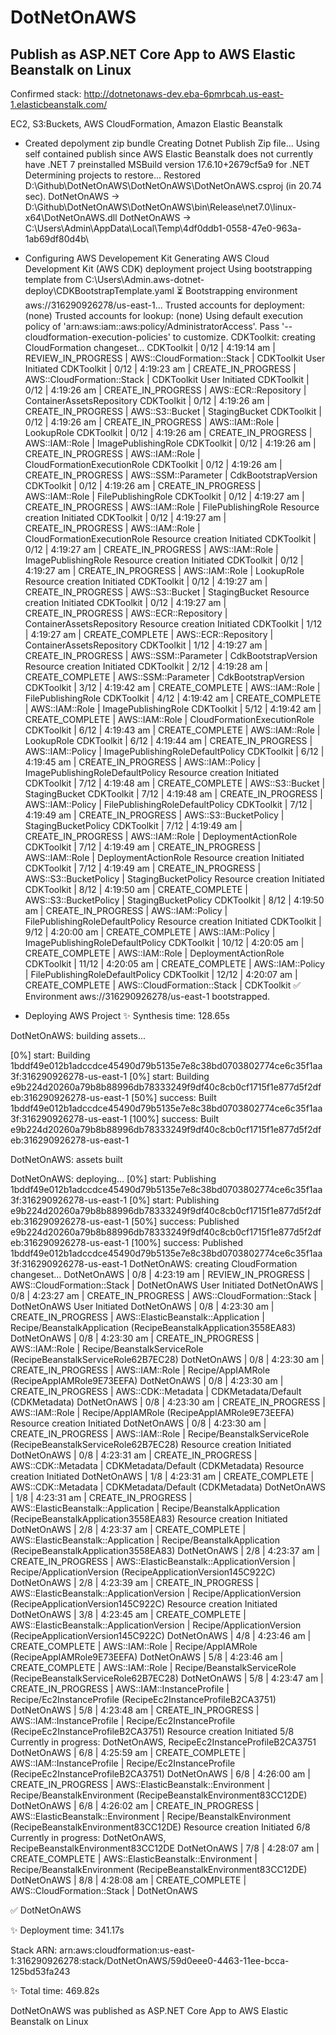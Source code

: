# DotNetOnAWS
## Publish as ASP.NET Core App to AWS Elastic Beanstalk on Linux

Confirmed stack: http://dotnetonaws-dev.eba-6pmrbcah.us-east-1.elasticbeanstalk.com/

EC2, S3:Buckets, AWS CloudFormation, Amazon Elastic Beanstalk

- Created depolyment zip bundle
Creating Dotnet Publish Zip file...
Using self contained publish since AWS Elastic Beanstalk does not currently have .NET 7 preinstalled
MSBuild version 17.6.10+2679cf5a9 for .NET
  Determining projects to restore...
  Restored D:\Github\DotNetOnAWS\DotNetOnAWS\DotNetOnAWS.csproj (in 20.74 sec).
  DotNetOnAWS -> D:\Github\DotNetOnAWS\DotNetOnAWS\bin\Release\net7.0\linux-x64\DotNetOnAWS.dll
  DotNetOnAWS -> C:\Users\Admin\AppData\Local\Temp\4df0ddb1-0558-47e0-963a-1ab69df80d4b\

- Configuring AWS Developement Kit
  Generating AWS Cloud Development Kit (AWS CDK) deployment project
Using bootstrapping template from C:\Users\Admin\.aws-dotnet-deploy\CDKBootstrapTemplate.yaml
 ⏳  Bootstrapping environment aws://316290926278/us-east-1...
Trusted accounts for deployment: (none)
Trusted accounts for lookup: (none)
Using default execution policy of 'arn:aws:iam::aws:policy/AdministratorAccess'. Pass '--cloudformation-execution-policies' to customize.
CDKToolkit: creating CloudFormation changeset...
CDKToolkit |  0/12 | 4:19:14 am | REVIEW_IN_PROGRESS   | AWS::CloudFormation::Stack | CDKToolkit User Initiated
CDKToolkit |  0/12 | 4:19:23 am | CREATE_IN_PROGRESS   | AWS::CloudFormation::Stack | CDKToolkit User Initiated
CDKToolkit |  0/12 | 4:19:26 am | CREATE_IN_PROGRESS   | AWS::ECR::Repository    | ContainerAssetsRepository 
CDKToolkit |  0/12 | 4:19:26 am | CREATE_IN_PROGRESS   | AWS::S3::Bucket         | StagingBucket 
CDKToolkit |  0/12 | 4:19:26 am | CREATE_IN_PROGRESS   | AWS::IAM::Role          | LookupRole 
CDKToolkit |  0/12 | 4:19:26 am | CREATE_IN_PROGRESS   | AWS::IAM::Role          | ImagePublishingRole 
CDKToolkit |  0/12 | 4:19:26 am | CREATE_IN_PROGRESS   | AWS::IAM::Role          | CloudFormationExecutionRole 
CDKToolkit |  0/12 | 4:19:26 am | CREATE_IN_PROGRESS   | AWS::SSM::Parameter     | CdkBootstrapVersion 
CDKToolkit |  0/12 | 4:19:26 am | CREATE_IN_PROGRESS   | AWS::IAM::Role          | FilePublishingRole 
CDKToolkit |  0/12 | 4:19:27 am | CREATE_IN_PROGRESS   | AWS::IAM::Role          | FilePublishingRole Resource creation Initiated
CDKToolkit |  0/12 | 4:19:27 am | CREATE_IN_PROGRESS   | AWS::IAM::Role          | CloudFormationExecutionRole Resource creation Initiated
CDKToolkit |  0/12 | 4:19:27 am | CREATE_IN_PROGRESS   | AWS::IAM::Role          | ImagePublishingRole Resource creation Initiated
CDKToolkit |  0/12 | 4:19:27 am | CREATE_IN_PROGRESS   | AWS::IAM::Role          | LookupRole Resource creation Initiated
CDKToolkit |  0/12 | 4:19:27 am | CREATE_IN_PROGRESS   | AWS::S3::Bucket         | StagingBucket Resource creation Initiated
CDKToolkit |  0/12 | 4:19:27 am | CREATE_IN_PROGRESS   | AWS::ECR::Repository    | ContainerAssetsRepository Resource creation Initiated
CDKToolkit |  1/12 | 4:19:27 am | CREATE_COMPLETE      | AWS::ECR::Repository    | ContainerAssetsRepository 
CDKToolkit |  1/12 | 4:19:27 am | CREATE_IN_PROGRESS   | AWS::SSM::Parameter     | CdkBootstrapVersion Resource creation Initiated
CDKToolkit |  2/12 | 4:19:28 am | CREATE_COMPLETE      | AWS::SSM::Parameter     | CdkBootstrapVersion 
CDKToolkit |  3/12 | 4:19:42 am | CREATE_COMPLETE      | AWS::IAM::Role          | FilePublishingRole 
CDKToolkit |  4/12 | 4:19:42 am | CREATE_COMPLETE      | AWS::IAM::Role          | ImagePublishingRole 
CDKToolkit |  5/12 | 4:19:42 am | CREATE_COMPLETE      | AWS::IAM::Role          | CloudFormationExecutionRole 
CDKToolkit |  6/12 | 4:19:43 am | CREATE_COMPLETE      | AWS::IAM::Role          | LookupRole 
CDKToolkit |  6/12 | 4:19:44 am | CREATE_IN_PROGRESS   | AWS::IAM::Policy        | ImagePublishingRoleDefaultPolicy 
CDKToolkit |  6/12 | 4:19:45 am | CREATE_IN_PROGRESS   | AWS::IAM::Policy        | ImagePublishingRoleDefaultPolicy Resource creation Initiated
CDKToolkit |  7/12 | 4:19:48 am | CREATE_COMPLETE      | AWS::S3::Bucket         | StagingBucket 
CDKToolkit |  7/12 | 4:19:48 am | CREATE_IN_PROGRESS   | AWS::IAM::Policy        | FilePublishingRoleDefaultPolicy 
CDKToolkit |  7/12 | 4:19:49 am | CREATE_IN_PROGRESS   | AWS::S3::BucketPolicy   | StagingBucketPolicy 
CDKToolkit |  7/12 | 4:19:49 am | CREATE_IN_PROGRESS   | AWS::IAM::Role          | DeploymentActionRole 
CDKToolkit |  7/12 | 4:19:49 am | CREATE_IN_PROGRESS   | AWS::IAM::Role          | DeploymentActionRole Resource creation Initiated
CDKToolkit |  7/12 | 4:19:49 am | CREATE_IN_PROGRESS   | AWS::S3::BucketPolicy   | StagingBucketPolicy Resource creation Initiated
CDKToolkit |  8/12 | 4:19:50 am | CREATE_COMPLETE      | AWS::S3::BucketPolicy   | StagingBucketPolicy 
CDKToolkit |  8/12 | 4:19:50 am | CREATE_IN_PROGRESS   | AWS::IAM::Policy        | FilePublishingRoleDefaultPolicy Resource creation Initiated
CDKToolkit |  9/12 | 4:20:00 am | CREATE_COMPLETE      | AWS::IAM::Policy        | ImagePublishingRoleDefaultPolicy 
CDKToolkit | 10/12 | 4:20:05 am | CREATE_COMPLETE      | AWS::IAM::Role          | DeploymentActionRole 
CDKToolkit | 11/12 | 4:20:05 am | CREATE_COMPLETE      | AWS::IAM::Policy        | FilePublishingRoleDefaultPolicy 
CDKToolkit | 12/12 | 4:20:07 am | CREATE_COMPLETE      | AWS::CloudFormation::Stack | CDKToolkit 
 ✅  Environment aws://316290926278/us-east-1 bootstrapped.



- Deploying AWS Project
✨  Synthesis time: 128.65s

DotNetOnAWS: building assets...

[0%] start: Building 1bddf49e012b1adccdce45490d79b5135e7e8c38bd0703802774ce6c35f1aa3f:316290926278-us-east-1
[0%] start: Building e9b224d20260a79b8b88996db78333249f9df40c8cb0cf1715f1e877d5f2dfeb:316290926278-us-east-1
[50%] success: Built 1bddf49e012b1adccdce45490d79b5135e7e8c38bd0703802774ce6c35f1aa3f:316290926278-us-east-1
[100%] success: Built e9b224d20260a79b8b88996db78333249f9df40c8cb0cf1715f1e877d5f2dfeb:316290926278-us-east-1

DotNetOnAWS: assets built

DotNetOnAWS: deploying...
[0%] start: Publishing 1bddf49e012b1adccdce45490d79b5135e7e8c38bd0703802774ce6c35f1aa3f:316290926278-us-east-1
[0%] start: Publishing e9b224d20260a79b8b88996db78333249f9df40c8cb0cf1715f1e877d5f2dfeb:316290926278-us-east-1
[50%] success: Published e9b224d20260a79b8b88996db78333249f9df40c8cb0cf1715f1e877d5f2dfeb:316290926278-us-east-1
[100%] success: Published 1bddf49e012b1adccdce45490d79b5135e7e8c38bd0703802774ce6c35f1aa3f:316290926278-us-east-1
DotNetOnAWS: creating CloudFormation changeset...
DotNetOnAWS | 0/8 | 4:23:19 am | REVIEW_IN_PROGRESS   | AWS::CloudFormation::Stack                | DotNetOnAWS User Initiated
DotNetOnAWS | 0/8 | 4:23:27 am | CREATE_IN_PROGRESS   | AWS::CloudFormation::Stack                | DotNetOnAWS User Initiated
DotNetOnAWS | 0/8 | 4:23:30 am | CREATE_IN_PROGRESS   | AWS::ElasticBeanstalk::Application        | Recipe/BeanstalkApplication (RecipeBeanstalkApplication3558EA83) 
DotNetOnAWS | 0/8 | 4:23:30 am | CREATE_IN_PROGRESS   | AWS::IAM::Role                            | Recipe/BeanstalkServiceRole (RecipeBeanstalkServiceRole62B7EC28) 
DotNetOnAWS | 0/8 | 4:23:30 am | CREATE_IN_PROGRESS   | AWS::IAM::Role                            | Recipe/AppIAMRole (RecipeAppIAMRole9E73EEFA) 
DotNetOnAWS | 0/8 | 4:23:30 am | CREATE_IN_PROGRESS   | AWS::CDK::Metadata                        | CDKMetadata/Default (CDKMetadata) 
DotNetOnAWS | 0/8 | 4:23:30 am | CREATE_IN_PROGRESS   | AWS::IAM::Role                            | Recipe/AppIAMRole (RecipeAppIAMRole9E73EEFA) Resource creation Initiated
DotNetOnAWS | 0/8 | 4:23:30 am | CREATE_IN_PROGRESS   | AWS::IAM::Role                            | Recipe/BeanstalkServiceRole (RecipeBeanstalkServiceRole62B7EC28) Resource creation Initiated
DotNetOnAWS | 0/8 | 4:23:31 am | CREATE_IN_PROGRESS   | AWS::CDK::Metadata                        | CDKMetadata/Default (CDKMetadata) Resource creation Initiated
DotNetOnAWS | 1/8 | 4:23:31 am | CREATE_COMPLETE      | AWS::CDK::Metadata                        | CDKMetadata/Default (CDKMetadata) 
DotNetOnAWS | 1/8 | 4:23:31 am | CREATE_IN_PROGRESS   | AWS::ElasticBeanstalk::Application        | Recipe/BeanstalkApplication (RecipeBeanstalkApplication3558EA83) Resource creation Initiated
DotNetOnAWS | 2/8 | 4:23:37 am | CREATE_COMPLETE      | AWS::ElasticBeanstalk::Application        | Recipe/BeanstalkApplication (RecipeBeanstalkApplication3558EA83) 
DotNetOnAWS | 2/8 | 4:23:37 am | CREATE_IN_PROGRESS   | AWS::ElasticBeanstalk::ApplicationVersion | Recipe/ApplicationVersion (RecipeApplicationVersion145C922C) 
DotNetOnAWS | 2/8 | 4:23:39 am | CREATE_IN_PROGRESS   | AWS::ElasticBeanstalk::ApplicationVersion | Recipe/ApplicationVersion (RecipeApplicationVersion145C922C) Resource creation Initiated
DotNetOnAWS | 3/8 | 4:23:45 am | CREATE_COMPLETE      | AWS::ElasticBeanstalk::ApplicationVersion | Recipe/ApplicationVersion (RecipeApplicationVersion145C922C) 
DotNetOnAWS | 4/8 | 4:23:46 am | CREATE_COMPLETE      | AWS::IAM::Role                            | Recipe/AppIAMRole (RecipeAppIAMRole9E73EEFA) 
DotNetOnAWS | 5/8 | 4:23:46 am | CREATE_COMPLETE      | AWS::IAM::Role                            | Recipe/BeanstalkServiceRole (RecipeBeanstalkServiceRole62B7EC28) 
DotNetOnAWS | 5/8 | 4:23:47 am | CREATE_IN_PROGRESS   | AWS::IAM::InstanceProfile                 | Recipe/Ec2InstanceProfile (RecipeEc2InstanceProfileB2CA3751) 
DotNetOnAWS | 5/8 | 4:23:48 am | CREATE_IN_PROGRESS   | AWS::IAM::InstanceProfile                 | Recipe/Ec2InstanceProfile (RecipeEc2InstanceProfileB2CA3751) Resource creation Initiated
5/8 Currently in progress: DotNetOnAWS, RecipeEc2InstanceProfileB2CA3751
DotNetOnAWS | 6/8 | 4:25:59 am | CREATE_COMPLETE      | AWS::IAM::InstanceProfile                 | Recipe/Ec2InstanceProfile (RecipeEc2InstanceProfileB2CA3751) 
DotNetOnAWS | 6/8 | 4:26:00 am | CREATE_IN_PROGRESS   | AWS::ElasticBeanstalk::Environment        | Recipe/BeanstalkEnvironment (RecipeBeanstalkEnvironment83CC12DE) 
DotNetOnAWS | 6/8 | 4:26:02 am | CREATE_IN_PROGRESS   | AWS::ElasticBeanstalk::Environment        | Recipe/BeanstalkEnvironment (RecipeBeanstalkEnvironment83CC12DE) Resource creation Initiated
6/8 Currently in progress: DotNetOnAWS, RecipeBeanstalkEnvironment83CC12DE
DotNetOnAWS | 7/8 | 4:28:07 am | CREATE_COMPLETE      | AWS::ElasticBeanstalk::Environment        | Recipe/BeanstalkEnvironment (RecipeBeanstalkEnvironment83CC12DE) 
DotNetOnAWS | 8/8 | 4:28:08 am | CREATE_COMPLETE      | AWS::CloudFormation::Stack                | DotNetOnAWS 

 ✅  DotNetOnAWS

✨  Deployment time: 341.17s

Stack ARN:
arn:aws:cloudformation:us-east-1:316290926278:stack/DotNetOnAWS/59d0eee0-4463-11ee-bcca-125bd53fa243

✨  Total time: 469.82s




DotNetOnAWS was published as ASP.NET Core App to AWS Elastic Beanstalk on Linux
  
